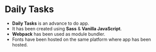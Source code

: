 # Daily Tasks

- **Daily Tasks** is an advance to do app.
- It has been created using **Sass** & **Vanilla JavaScript**.
- **Webpack** has been used as module bundler.
- Fonts have been hosted on the same platform where app has been hosted.
